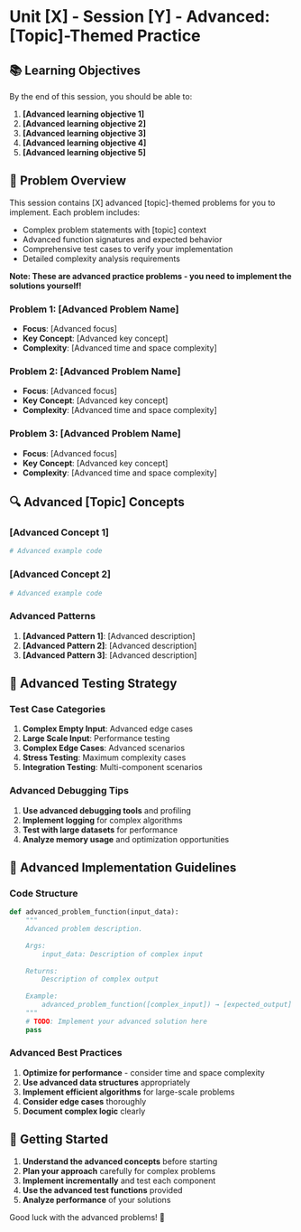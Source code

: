 # Unit [X] - Session [Y] - Advanced: [Topic]-Themed Practice

## 📚 Learning Objectives

By the end of this session, you should be able to:

1. **[Advanced learning objective 1]**
2. **[Advanced learning objective 2]**
3. **[Advanced learning objective 3]**
4. **[Advanced learning objective 4]**
5. **[Advanced learning objective 5]**

## 🎯 Problem Overview

This session contains [X] advanced [topic]-themed problems for you to implement. Each problem includes:
- Complex problem statements with [topic] context
- Advanced function signatures and expected behavior
- Comprehensive test cases to verify your implementation
- Detailed complexity analysis requirements

**Note: These are advanced practice problems - you need to implement the solutions yourself!**

### Problem 1: [Advanced Problem Name]
- **Focus**: [Advanced focus]
- **Key Concept**: [Advanced key concept]
- **Complexity**: [Advanced time and space complexity]

### Problem 2: [Advanced Problem Name]
- **Focus**: [Advanced focus]
- **Key Concept**: [Advanced key concept]
- **Complexity**: [Advanced time and space complexity]

### Problem 3: [Advanced Problem Name]
- **Focus**: [Advanced focus]
- **Key Concept**: [Advanced key concept]
- **Complexity**: [Advanced time and space complexity]

## 🔍 Advanced [Topic] Concepts

### [Advanced Concept 1]
```python
# Advanced example code
```

### [Advanced Concept 2]
```python
# Advanced example code
```

### Advanced Patterns
1. **[Advanced Pattern 1]**: [Advanced description]
2. **[Advanced Pattern 2]**: [Advanced description]
3. **[Advanced Pattern 3]**: [Advanced description]

## 🧪 Advanced Testing Strategy

### Test Case Categories
1. **Complex Empty Input**: Advanced edge cases
2. **Large Scale Input**: Performance testing
3. **Complex Edge Cases**: Advanced scenarios
4. **Stress Testing**: Maximum complexity cases
5. **Integration Testing**: Multi-component scenarios

### Advanced Debugging Tips
1. **Use advanced debugging tools** and profiling
2. **Implement logging** for complex algorithms
3. **Test with large datasets** for performance
4. **Analyze memory usage** and optimization opportunities

## 📝 Advanced Implementation Guidelines

### Code Structure
```python
def advanced_problem_function(input_data):
    """
    Advanced problem description.
    
    Args:
        input_data: Description of complex input
        
    Returns:
        Description of complex output
        
    Example:
        advanced_problem_function([complex_input]) → [expected_output]
    """
    # TODO: Implement your advanced solution here
    pass
```

### Advanced Best Practices
1. **Optimize for performance** - consider time and space complexity
2. **Use advanced data structures** appropriately
3. **Implement efficient algorithms** for large-scale problems
4. **Consider edge cases** thoroughly
5. **Document complex logic** clearly

## 🚀 Getting Started

1. **Understand the advanced concepts** before starting
2. **Plan your approach** carefully for complex problems
3. **Implement incrementally** and test each component
4. **Use the advanced test functions** provided
5. **Analyze performance** of your solutions

Good luck with the advanced problems! 🎯 